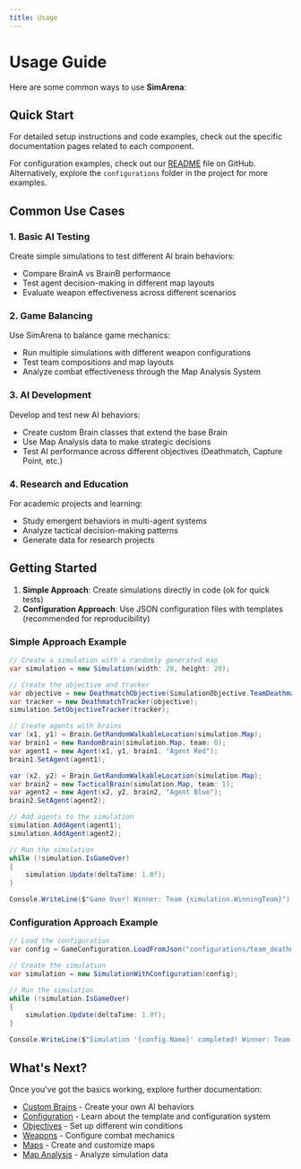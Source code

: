 ```yaml
---
title: Usage
---
```


# Usage Guide

Here are some common ways to use **SimArena**:

## Quick Start

For detailed setup instructions and code examples, check out the specific documentation pages related to each component.

For configuration examples, check out our [README](https://github.com/arbyun/Simulation-Toolkit-AI/blob/master/README.md#configurations) 
file on GitHub. Alternatively, explore the `configurations` folder in the project for more examples.

## Common Use Cases

### 1. Basic AI Testing
Create simple simulations to test different AI brain behaviors:
- Compare BrainA vs BrainB performance
- Test agent decision-making in different map layouts
- Evaluate weapon effectiveness across different scenarios

### 2. Game Balancing
Use SimArena to balance game mechanics:
- Run multiple simulations with different weapon configurations
- Test team compositions and map layouts
- Analyze combat effectiveness through the Map Analysis System

### 3. AI Development
Develop and test new AI behaviors:
- Create custom Brain classes that extend the base Brain
- Use Map Analysis data to make strategic decisions
- Test AI performance across different objectives (Deathmatch, Capture Point, etc.)

### 4. Research and Education
For academic projects and learning:
- Study emergent behaviors in multi-agent systems
- Analyze tactical decision-making patterns
- Generate data for research projects

## Getting Started

1. **Simple Approach**: Create simulations directly in code (ok for quick tests)
2. **Configuration Approach**: Use JSON configuration files with templates (recommended for reproducibility)

### Simple Approach Example

```csharp
// Create a simulation with a randomly generated map
var simulation = new Simulation(width: 20, height: 20);

// Create the objective and tracker
var objective = new DeathmatchObjective(SimulationObjective.TeamDeathmatch, 2, 10);
var tracker = new DeathmatchTracker(objective);
simulation.SetObjectiveTracker(tracker);

// Create agents with brains
var (x1, y1) = Brain.GetRandomWalkableLocation(simulation.Map);
var brain1 = new RandomBrain(simulation.Map, team: 0);
var agent1 = new Agent(x1, y1, brain1, "Agent Red");
brain1.SetAgent(agent1);

var (x2, y2) = Brain.GetRandomWalkableLocation(simulation.Map);
var brain2 = new TacticalBrain(simulation.Map, team: 1);
var agent2 = new Agent(x2, y2, brain2, "Agent Blue");
brain2.SetAgent(agent2);

// Add agents to the simulation
simulation.AddAgent(agent1);
simulation.AddAgent(agent2);

// Run the simulation
while (!simulation.IsGameOver)
{
    simulation.Update(deltaTime: 1.0f);
}

Console.WriteLine($"Game Over! Winner: Team {simulation.WinningTeam}");
```

### Configuration Approach Example

```csharp
// Load the configuration
var config = GameConfiguration.LoadFromJson("configurations/team_deathmatch.json");

// Create the simulation
var simulation = new SimulationWithConfiguration(config);

// Run the simulation
while (!simulation.IsGameOver)
{
    simulation.Update(deltaTime: 1.0f);
}

Console.WriteLine($"Simulation '{config.Name}' completed! Winner: Team {simulation.WinningTeam}");
```

## What's Next?

Once you've got the basics working, explore further documentation:
- [Custom Brains](custom-brains.md) - Create your own AI behaviors
- [Configuration](configuration.md) - Learn about the template and configuration system
- [Objectives](objectives.md) - Set up different win conditions
- [Weapons](weapons.md) - Configure combat mechanics
- [Maps](maps.md) - Create and customize maps
- [Map Analysis](map-analysis.md) - Analyze simulation data

